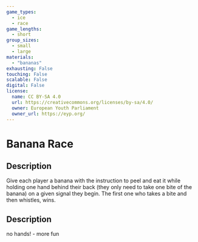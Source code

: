 ```yaml
---
game_types:
  - ice
  - race
game_lengths:
  - short
group_sizes:
  - small
  - large
materials:
  - "bananas"
exhausting: False
touching: False
scalable: False
digital: False
license:
  name: CC BY-SA 4.0
  url: https://creativecommons.org/licenses/by-sa/4.0/
  owner: European Youth Parliament
  owner_url: https://eyp.org/
---
```

# Banana Race

## Description
Give each player a banana with the instruction to peel and eat it while holding
one hand behind their back (they only need to take one bite of the banana) on a given signal they begin. The first one who takes a bite and then whistles, wins.

## Description
no hands! - more fun
